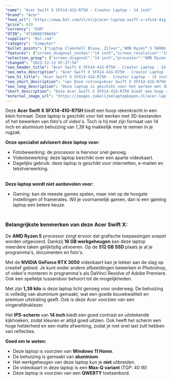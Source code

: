 ```yaml
---
"name": "Acer Swift X SFX14-41G-R75H - Creator Laptop - 14 inch"
"brand": "Acer"
"feed_url": "https://www.bol.com/nl/nl/p/acer-laptop-swift-x-sfx14-41g-r75h/9300000060670685"
"price": 929
"currency": "EUR"
"GTIN": "4710886706656"
"supplier": "Bol.com"
"category": "Computer"
"bullet_points": ["Laptop Clamshell Blauw, Zilver","AMD Ryzen™ 5 5600U 2,3 GHz","35,6 cm (14\") Full HD 1920 x 1080 Pixels IPS LED backlight 16:9","16 GB LPDDR4x-SDRAM 4 x 4 GB","512 GB SSD","NVIDIA GeForce RTX 3050 4 GB AMD Radeon Graphics","Wi-Fi 6 (802.11ax) Bluetooth","Lithium-Ion (Li-Ion) 59 Wh 14 uur 90 W","Windows 11 Home 64-bit"]
"features": {"screen_diagonal_inches":"14 inch","screen_resolution":"1920 x 1080 Pixels","processor_family":"AMD Ryzen™ 5","memory_size":"16 GB","memory_type":"LPDDR4x-SDRAM","total_storage_space":"512 GB","graphics_card":"NVIDIA GeForce RTX 3050","graphics_memory_size":"4 GB","operating_system":"Windows 11 Home","battery_capacity":"59 Wh","width":"322,8 mm","depth":"212,2 mm","height":"17,9 mm","weight":"1,39 kg","purpose_laptop":"Creative"}
"selection_group": {"screen_diagonal":"14 inch","processor":"AMD Ryzen 5","changed_price_past_3_days":false,"product_family":"Swift"}
"changed": "2023-12-13 07:27:54"
"seo_header_title": "Acer Swift X SFX14-41G-R75H - Creator Laptop - 14 inch"
"seo_meta_description": "Acer Swift X SFX14-41G-R75H - Creator Laptop - 14 inch"
"seo_h1_title": "Acer Swift X SFX14-41G-R75H - Creator Laptop - 14 inch"
"seo_short_description": "<p> Deze <strong>Acer Swift X SFX14-41G-R75H </strong>biedt een hoop rekenkracht in een klein formaat."
"seo_long_description": "Deze laptop is geschikt voor het werken met 3D-bestanden of het bewerken van foto's of video's. Toch is hij met zijn formaat van 14 inch en aluminium behuizing van 1,39 kg makkelijk mee te nemen in je rugzak. </p> <p> <strong>Onze specialist adviseert deze laptop voor:</strong> </p> <ul> <li>Fotobewerking: de processor is hiervoor snel genoeg. </li> <li>Videobewerking: deze laptop beschikt over een aparte videokaart. </li> <li>Dagelijks gebruik: deze laptop is geschikt voor internetten, e-mailen en tekstverwerking. </li> </ul> <p> <br /><strong>Deze laptop wordt niet aanbevolen voor:</strong> </p> <ul> <li>Gaming: kan de meeste games spelen, maar niet op de hoogste instellingen of framerates. Wil je voornamelijk gamen, dan is een gaming laptop een betere keuze. </li> </ul> <h3><br />Belangrijkste kenmerken van deze Acer Swift X:</h3> <p> De <strong>AMD Ryzen 5</strong> processor zorgt ervoor dat grafische toepassingen soepel worden uitgevoerd. Dankzij <strong>16 GB werkgeheugen</strong> kan deze laptop meerdere taken gelijktijdig uitvoeren. Op de <strong>512 GB SSD </strong>plaats je al je programma's, documenten en foto's. </p> <p> Met de <strong>NVIDIA GeForce RTX 3050</strong> videokaart kan je lekker aan de slag op creatief gebied. Je kunt onder andere afbeeldingen bewerken in Photoshop, of video's monteren in programma's als DaVinci Resolve of Adobe Premiere. Ook een spelletje tussendoor behoort tot de mogelijkheden. </p> <p> Met zijn <strong>1,39 kilo</strong> is deze laptop licht genoeg voor onderweg. De behuizing is volledig van aluminium gemaakt, wat een goede bouwkwaliteit en premium uitstraling geeft. Ook is deze Acer voorzien van een vingerafdruklezer. </p> <p> Het <strong>IPS-scherm </strong>van <strong>14 inch </strong>biedt een goed contrast en uitstekende kijkhoeken, zodat kleuren er altijd goed uitzien. Ook heeft het scherm een hoge helderheid en een matte afwerking, zodat je niet snel last zult hebben van reflecties. </p> <p> <strong>Goed om te weten:</strong> </p> <ul> <li>Deze laptop is voorzien van <strong>Windows 11 Home</strong>. </li> <li>De behuizing is gemaakt van <strong>aluminium</strong>. </li> <li>Het werkgeheugen van deze laptop kun je <strong>niet </strong>uitbreiden. </li> <li>De videokaart in deze laptop is een <strong>Max-Q variant </strong>(TGP: 40 W)</li> <li>Deze laptop is voorzien van een <strong>QW</strong><strong>ERTY</strong> toetsenbord. </li> </ul>"
"short_description": "Deze Acer Swift X SFX14-41G-R75H biedt een hoop rekenkracht in een klein formaat. Deze laptop is geschikt voor het werken met 3D-bestanden of het bewerken van foto's of video's. Toch is hij met zijn formaat van 14 inch en aluminium behuizing van 1,39 kg makkelijk mee te nemen in je rugzak. Onze specialist adviseert deze laptop voor: Fotobewerking: de processor is hiervoor snel genoeg. Videobewerking: deze laptop beschikt over een aparte videokaart. Dagelijks gebruik: deze laptop is geschikt voor internetten, e-mailen en tekstverwerking. Deze laptop wordt niet aanbevolen voor: Gaming: kan de meeste games spelen, maar niet op de hoogste instellingen of framerates. Wil je voornamelijk gamen, dan is een gaming laptop een betere keuze. Belangrijkste kenmerken van deze Acer Swift X: De AMD Ryzen 5 processor zorgt ervoor dat grafische toepassingen soepel worden uitgevoerd. Dankzij 16 GB werkgeheugen kan deze laptop meerdere taken gelijktijdig uitvoeren. Op de 512 GB SSD plaats je al je programma's, documenten en foto's. Met de NVIDIA GeForce RTX 3050 videokaart kan je lekker aan de slag op creatief gebied. Je kunt onder andere afbeeldingen bewerken in Photoshop, of video's monteren in programma's als DaVinci Resolve of Adobe Premiere. Ook een spelletje tussendoor behoort tot de mogelijkheden. Met zijn 1,39 kilo is deze laptop licht genoeg voor onderweg. De behuizing is volledig van aluminium gemaakt, wat een goede bouwkwaliteit en premium uitstraling geeft. Ook is deze Acer voorzien van een vingerafdruklezer. Het IPS-scherm van 14 inch biedt een goed contrast en uitstekende kijkhoeken, zodat kleuren er altijd goed uitzien. Ook heeft het scherm een hoge helderheid en een matte afwerking, zodat je niet snel last zult hebben van reflecties. Goed om te weten: Deze laptop is voorzien van Windows 11 Home. De behuizing is gemaakt van aluminium. Het werkgeheugen van deze laptop kun je niet uitbreiden. De videokaart in deze laptop is een Max-Q variant (TGP: 40 W) Deze laptop is voorzien van een QWERTY toetsenbord."
"external_image_url": "https://images.zakelijkelaptopkopen.nl/acer-laptop-swift-x-sfx14-41g-r75h.webp"
---
```


<p> Deze <strong>Acer Swift X SFX14-41G-R75H </strong>biedt een hoop rekenkracht in een klein formaat. Deze laptop is geschikt voor het werken met 3D-bestanden of het bewerken van foto's of video's. Toch is hij met zijn formaat van 14 inch en aluminium behuizing van 1,39 kg makkelijk mee te nemen in je rugzak. </p> <p> <strong>Onze specialist adviseert deze laptop voor:</strong> </p> <ul> <li>Fotobewerking: de processor is hiervoor snel genoeg.</li> <li>Videobewerking: deze laptop beschikt over een aparte videokaart.</li> <li>Dagelijks gebruik: deze laptop is geschikt voor internetten, e-mailen en tekstverwerking.</li> </ul> <p> <br /><strong>Deze laptop wordt niet aanbevolen voor:</strong> </p> <ul> <li>Gaming: kan de meeste games spelen, maar niet op de hoogste instellingen of framerates. Wil je voornamelijk gamen, dan is een gaming laptop een betere keuze.</li> </ul> <h3><br />Belangrijkste kenmerken van deze Acer Swift X:</h3> <p> De <strong>AMD Ryzen 5</strong> processor zorgt ervoor dat grafische toepassingen soepel worden uitgevoerd. Dankzij <strong>16 GB werkgeheugen</strong> kan deze laptop meerdere taken gelijktijdig uitvoeren. Op de <strong>512 GB SSD </strong>plaats je al je programma's, documenten en foto's. </p> <p> Met de <strong>NVIDIA GeForce RTX 3050</strong> videokaart kan je lekker aan de slag op creatief gebied. Je kunt onder andere afbeeldingen bewerken in Photoshop, of video's monteren in programma's als DaVinci Resolve of Adobe Premiere. Ook een spelletje tussendoor behoort tot de mogelijkheden. </p> <p> Met zijn <strong>1,39 kilo</strong> is deze laptop licht genoeg voor onderweg. De behuizing is volledig van aluminium gemaakt, wat een goede bouwkwaliteit en premium uitstraling geeft. Ook is deze Acer voorzien van een vingerafdruklezer. </p> <p> Het <strong>IPS-scherm </strong>van <strong>14 inch </strong>biedt een goed contrast en uitstekende kijkhoeken, zodat kleuren er altijd goed uitzien. Ook heeft het scherm een hoge helderheid en een matte afwerking, zodat je niet snel last zult hebben van reflecties. </p> <p> <strong>Goed om te weten:</strong> </p> <ul> <li>Deze laptop is voorzien van <strong>Windows 11 Home</strong>.</li> <li>De behuizing is gemaakt van <strong>aluminium</strong>.</li> <li>Het werkgeheugen van deze laptop kun je <strong>niet </strong>uitbreiden.</li> <li>De videokaart in deze laptop is een <strong>Max-Q variant </strong>(TGP: 40 W)</li> <li>Deze laptop is voorzien van een <strong>QW</strong><strong>ERTY</strong> toetsenbord.</li> </ul>